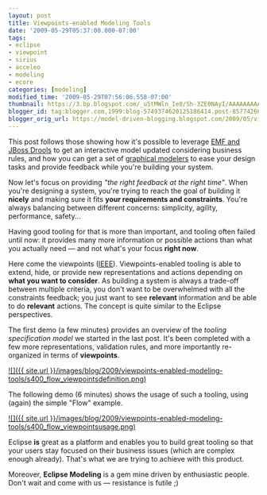 ```yaml
---
layout: post
title: Viewpoints-enabled Modeling Tools
date: '2009-05-29T05:37:00.000-07:00'
tags:
- eclipse
- viewpoint
- sirius
- acceleo
- modeling
- ecore
categories: [modeling]
modified_time: '2009-05-29T07:56:06.558-07:00'
thumbnail: https://3.bp.blogspot.com/_u5tMWln_Ie8/Sh-3ZE0NAyI/AAAAAAAAAJY/bZpXkgra8KQ/s72-c/flow_viewpointsdefinition.png
blogger_id: tag:blogger.com,1999:blog-5749374620125186414.post-8577426604884474196
blogger_orig_url: https://model-driven-blogging.blogspot.com/2009/05/viewpoints-enabled-modeling-tools.html
---
```


This post follows those showing how it's possible to leverage [EMF and JBoss Drools](https://model-driven-blogging.blogspot.com/2009/05/live-models-using-jboss-rules-drools.html) to get an interactive model updated considering business rules, and how you can get a set of [graphical modelers](https://model-driven-blogging.blogspot.com/2009/05/20-minute-graphical-modeler-based-on.html) to ease your design tasks and provide feedback while you're building your system.

Now let's focus on providing _"the right feedback at the right time"_. When you're designing a system, you're trying to reach the goal of building it **nicely** and making sure it fits **your requirements and constraints**. You're always balancing between different concerns: simplicity, agility, performance, safety...

Having good tooling for that is more than important, and tooling often failed until now: it provides many more information or possible actions than what you actually need — and not what's your focus **right now**.

Here come the viewpoints ([IEEE](https://standards.ieee.org/reading/ieee/std_public/description/se/1471-2000_desc.html)). Viewpoints-enabled tooling is able to extend, hide, or provide new representations and actions depending on **what you want to consider**. As building a system is always a trade-off between multiple criteria, you don't want to be overwhelmed with all the constraints feedback; you just want to see **relevant** information and be able to do **relevant** actions. The concept is quite similar to the Eclipse perspectives.

The first demo (a few minutes) provides an overview of the _tooling specification model_ we started in the last post. It's been completed with a few more representations, validation rules, and more importantly re-organized in terms of **viewpoints**.

[![]({{ site.url }}/images/blog/2009/viewpoints-enabled-modeling-tools/s400_flow_viewpointsdefinition.png)](https://literate.modeling.free.fr/modeling/designer/ViewpointsDefinition.htm)

The following demo (6 minutes) shows the usage of such a tooling, using (again) the simple "Flow" example.

[![]({{ site.url }}/images/blog/2009/viewpoints-enabled-modeling-tools/s400_flow_viewpointsusage.png)](https://literate.modeling.free.fr/modeling/designer/UsingViewpoints.htm)

Eclipse **is** great as a platform and enables you to build great tooling so that your users stay focused on their business issues (which are complex enough already). That's what we are trying to achieve with this product.

Moreover, **Eclipse Modeling** is a gem mine driven by enthusiastic people. Don't wait and come with us — resistance is futile ;)
